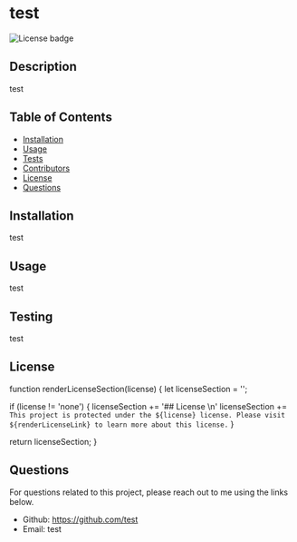 # test 

  ![License badge](https://img.shields.io/badge/license-MIT-green})

  ## Description
  test

  ## Table of Contents 

  * [Installation](#installation)
  * [Usage](#usage)
  * [Tests](#tests)
  * [Contributors](#contributors)
  * [License](#license)
  * [Questions](#questions)
  
  ## Installation 
  test

  ## Usage 
  test

  ## Testing 
  test

  ## License 
  function renderLicenseSection(license) {
  let licenseSection = '';

  if (license != 'none') {
    licenseSection += '## License \n'
    licenseSection += `This project is protected under the ${license} license. Please visit ${renderLicenseLink} to learn more about this license.`
  }

  return licenseSection;
}

  ## Questions 
  
  For questions related to this project, please reach out to me using the links below. 
  * Github: https://github.com/test
  * Email: test

  